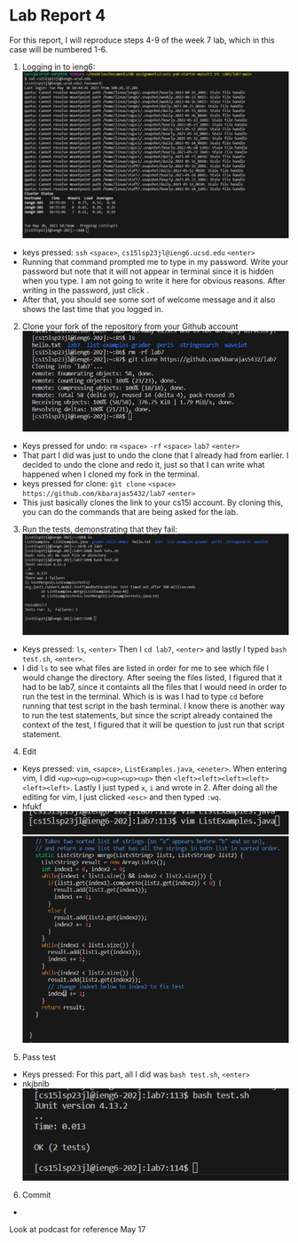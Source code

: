 # Lab Report 4
For this report, I will reproduce steps 4-9 of the week 7 lab, which in this case will be numbered 1-6.

1. Logging in to ieng6:
![Image](Wholelog.png)
- keys pressed: `ssh` `<space>`, `cs15lsp23jl@ieng6.ucsd.edu` `<enter>`
- Running that command prompted me to type in my password. Write your password but note that it will not appear in terminal since it is hidden when you type. I am not going to write it here for obvious reasons. After writing in the password, just click <enter>.
- After that, you should see some sort of welcome message and it also shows the last time that you logged in.

 2. Clone your fork of the repository from your Github account
 ![Image](Clonelab7.png)
  - Keys pressed for undo: `rm` `<space>` `-rf` `<space>` `lab7` `<enter>` 
  - That part I did was just to undo the clone that I already had from earlier. I decided to undo the clone and redo it, just so that I can write what happened when I cloned my fork in the terminal.
  - keys pressed for clone: `git clone` `<space>` `https://github.com/kbarajas5432/lab7` `<enter>`
  - This just basically clones the link to your cs15l account. By cloning this, you can do the commands that are being asked for the lab.
 
 3. Run the tests, demonstrating that they fail:
 ![Image](Testfail2.png)
 - Keys pressed: `ls`, `<enter>` Then I `cd lab7`, `<enter>` and lastly I typed `bash test.sh`, `<enter>`. 
 - I did `ls` to see what files are listed in order for me to see which file I would change the directory. After seeing the files listed, I figured that it had to be lab7, since it containts all the files that I would need in order to run the test in the terminal. Which is is was I had to type `cd` before running that test script in the bash terminal. I know there is another way to run the test statements, but since the script already contained the context of the test, I figured that it will be question to just run that script statement.
 
 4. Edit 
 - Keys pressed: `vim`, `<sapce>`, `ListExamples.java`, `<eneter>`. When entering vim, I did `<up><up><up><up><up><up>` then `<left><left><left><left><left><left>`. Lastly I just typed `x`, `i` and wrote in 2. After doing all the editing for vim, I just clicked `<esc>` and then typed `:wq`.
 - hfukf
 ![Image](Vimshow.png)
 ![Image](Indexfix2.png)
 
 5. Pass test
 - Keys pressed: For this part, all I did was `bash test.sh`, `<enter>`
 - nkjbnlb
 ![Image](Workingtest2.png)
 
 6. Commit
 - 
 Look at podcast for reference May 17
